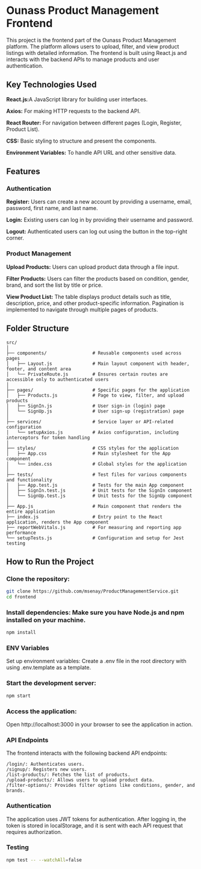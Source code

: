 # Ounass Product Management Frontend

This project is the frontend part of the Ounass Product Management platform. The platform allows users to upload, filter, and view product listings with detailed information. The frontend is built using React.js and interacts with the backend APIs to manage products and user authentication.

## Key Technologies Used

<p><b>React.js:</b>A JavaScript library for building user interfaces.</p>
<p><b>Axios:</b> For making HTTP requests to the backend API.</p>
<p><b>React Router:</b> For navigation between different pages (Login, Register, Product List).</p>
<p><b>CSS:</b> Basic styling to structure and present the components.</p>
<p><b>Environment Variables:</b> To handle API URL and other sensitive data.</p>

## Features

### Authentication
<p><b>Register:</b> Users can create a new account by providing a username, email, password, first name, and last name.</p>
<p><b>Login:</b> Existing users can log in by providing their username and password.</p>
<p><b>Logout:</b> Authenticated users can log out using the button in the top-right corner.</p>

### Product Management
<p><b>Upload Products:</b> Users can upload product data through a file input.</p>
<p><b>Filter Products:</b> Users can filter the products based on condition, gender, brand, and sort the list by title or price.</p>
<p><b>View Product List:</b> The table displays product details such as title, description, price, and other product-specific information. Pagination is implemented to navigate through multiple pages of products.</p>

## Folder Structure

```text
src/
│
├── components/                 # Reusable components used across pages
│   ├── Layout.js               # Main layout component with header, footer, and content area
│   └── PrivateRoute.js         # Ensures certain routes are accessible only to authenticated users
│
├── pages/                      # Specific pages for the application
│   ├── Products.js             # Page to view, filter, and upload products
│   ├── SignIn.js               # User sign-in (login) page
│   └── SignUp.js               # User sign-up (registration) page
│
├── services/                   # Service layer or API-related configuration
│   └── setupAxios.js           # Axios configuration, including interceptors for token handling
│
├── styles/                     # CSS styles for the application
│   ├── App.css                 # Main stylesheet for the App component
│   └── index.css               # Global styles for the application
│
├── tests/                      # Test files for various components and functionality
│   ├── App.test.js             # Tests for the main App component
│   ├── SignIn.test.js          # Unit tests for the SignIn component
│   └── SignUp.test.js          # Unit tests for the SignUp component
│
├── App.js                      # Main component that renders the entire application
├── index.js                    # Entry point to the React application, renders the App component
├── reportWebVitals.js          # For measuring and reporting app performance
└── setupTests.js               # Configuration and setup for Jest testing

```
## How to Run the Project

### Clone the repository:
```bash
git clone https://github.com/msenay/ProductManagementService.git
cd frontend
```

### Install dependencies: Make sure you have Node.js and npm installed on your machine.
```bash
npm install
```
### ENV Variables
Set up environment variables: Create a .env file in the root directory with using .env.template as a template.

### Start the development server:
```bash
npm start
```
### Access the application: 
Open http://localhost:3000 in your browser to see the application in action.

### API Endpoints

The frontend interacts with the following backend API endpoints:
```text
/login/: Authenticates users.
/signup/: Registers new users.
/list-products/: Fetches the list of products.
/upload-products/: Allows users to upload product data.
/filter-options/: Provides filter options like conditions, gender, and brands.
```
### Authentication

The application uses JWT tokens for authentication. After logging in, the token is stored in localStorage, and it is sent with each API request that requires authorization.

### Testing
```bash
npm test -- --watchAll=false
```
